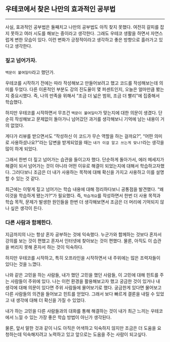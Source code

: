 ## 우테코에서 찾은 나만의 효과적인 공부법

---

사실, 효과적인 공부법은 둘째치고 나만의 공부법도 아직 찾지 못했다. 여전히 갈피를 잡지 못하고 여러 시도를 해보는 중이라고 생각한다. 그래도 우테코 생활을 하면서 자연스럽게 변한 모습이 있다. 이런 변화가 긍정적이라고 생각하고 좋은 방향으로 흘러가고 있다고 생각한다.

### 짚고 넘어가자.

`백문이 불여일타`라고 했던가. 

우테코를 시작하기 전에는 따라 작성해보고 만들어보려고 했고 코드를 작성해보는데 의미를 두었다. 다른 이론적인 부분도 강의 진도율이 몇 퍼센트인지, 오늘은 얼마만큼 봤는지 중요시했다. 즉, 나의 만족을 위해서 “조금 더 넓은 범위, 조금 더 빨리”에 집중해서 학습했다. 

하지만 우테코를 시작하면서 무조건 `백문이 불여일타`가 맞는지에 대한 의문이 생겼다. 단순히 작성해보고 문제없이 돌아가니 넘어갔던 과거를 생각해보니 기억에 남는 내용이 거의 없었다. 

게다가 리뷰를 받으면서도 “작성하신 이 코드가 무슨 역할을 하는 걸까요?”, “어떤 의미로 사용하셨나요?”라는 답변을 받게되었을 때는 `내가 이걸 알고 쓰는게 맞나?`라는 생각을 많이 하게 되었다.

그래서 한번 더 짚고 넘어가는 습관을 들이고자 했다. 단순하게 돌아가서, 에러 메세지가 해결이 되서 넘어가는 것이 아니라 어떤 이유로 해결이 되었는지에 대해서 학습하고자했다. 그러다보니 조금은 더 내가 사용하는 목적에 대해 확신을 가지고 사용하고 이를 설명할 수 있는 것 같다.

최근에는 이렇게 짚고 넘어가는 학습 내용에 대해 정리하다보니 공통점을 발견했다. “왜 이것을 학습하게 됐는가?”가 필요했다. 즉, `학습개요`를 작성하면서 한번 더 사용 목적과 학습 목적, 문제가 발생한 원인들을 한번 더 생각해보면서 조금은 더 머리에 기억되지 않나 싶은 생각이 든다.

### 다른 사람과 함께한다.

지금까지의 나는 항상 혼자 공부하는 것에 익숙했다. 누군가와 함께하는 것보다 혼자서 강의를 보는 것이 편했고 혼자서 인터넷에 찾아보는 것이 편했다. 물론, 아직도 이 습관을 버리지 못해 혼자서 하는 것이 익숙하다.

하지만 우테코를 시작하고, 특히 오프라인을 시작하면서 내 주위에는 많은 조력자들이 있다는 것을 느꼈다.

나와 같은 고민을 하는 사람들, 내가 했던 고민을 했던 사람들, 이 고민에 대해 힌트를 주는 사람들이 주위에 있다. 나는 이런 환경을 활용해보고자 했고 궁금한 것이 있거나 내 생각에 대해 의문이 있다면 주위 사람들에 물어보기로 했다. 궁금한게 있다면 물어보고 다른 사람들의 의견을 들어보고 힌트를 얻었다. 그래서 보다 빠르게 결론을 내릴 수 있었고 내 생각에 대해 더 확신을 가질 수 있었다. 

내가 하는 고민을 다른 사람들과의 대화를 통해 해결하는 것이 내가 최근 느끼는 우테코에서 느낄 수 있는 가장 좋은 학습 방법이 아닌가 생각된다.

물론, 앞서 말한 것과 같이 나도 아직은 어색하고 익숙하지 않지만 조금은 더 도움을 요청하는데 익숙해지려고 노력하고 있고 앞으로는 도움을 주는 사람이 되고싶다.
